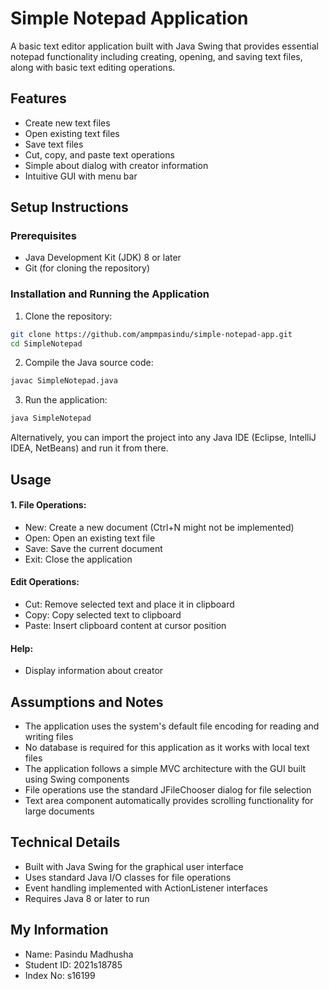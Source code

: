 # Simple Notepad Application

A basic text editor application built with Java Swing that provides essential notepad functionality including creating, opening, and saving text files, along with basic text editing operations.

## Features

 - Create new text files
 - Open existing text files
 - Save text files
 - Cut, copy, and paste text operations
 - Simple about dialog with creator information
 - Intuitive GUI with menu bar

## Setup Instructions

### Prerequisites

 - Java Development Kit (JDK) 8 or later
 - Git (for cloning the repository)

### Installation and Running the Application

1. Clone the repository:
```bash
git clone https://github.com/ampmpasindu/simple-notepad-app.git
cd SimpleNotepad
```
2. Compile the Java source code:
```bash
javac SimpleNotepad.java
```
3. Run the application:
```bash
java SimpleNotepad
```
Alternatively, you can import the project into any Java IDE (Eclipse, IntelliJ IDEA, NetBeans) and run it from there.

## Usage

#### 1. File Operations:

 - New: Create a new document (Ctrl+N might not be implemented)
 - Open: Open an existing text file
 - Save: Save the current document
 - Exit: Close the application

#### Edit Operations:

 - Cut: Remove selected text and place it in clipboard
 - Copy: Copy selected text to clipboard
 - Paste: Insert clipboard content at cursor position

#### Help:

 - Display information about creator

## Assumptions and Notes

 - The application uses the system's default file encoding for reading and writing files
 - No database is required for this application as it works with local text files
 - The application follows a simple MVC architecture with the GUI built using Swing components
 - File operations use the standard JFileChooser dialog for file selection
 - Text area component automatically provides scrolling functionality for large documents

## Technical Details

 - Built with Java Swing for the graphical user interface
 - Uses standard Java I/O classes for file operations
 - Event handling implemented with ActionListener interfaces
 - Requires Java 8 or later to run

## My Information

 - Name: Pasindu Madhusha
 - Student ID: 2021s18785
 - Index No: s16199


